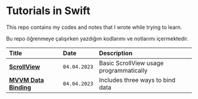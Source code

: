 
# Tutorials in Swift

This repo contains my codes and notes that I wrote while trying to learn.

Bu repo öğrenmeye çalışırken yazdığım kodlarımı ve notlarımı içermektedir.


| Title | Date     | Description                |
| :-------- | :------- | :------------------------- |
| [**ScrollView**](https://github.com/MuhsinCanY/Tutorials-in-Swift/tree/main/Tutorials-in-Swift/ScrollViewExtendable) | `04.04.2023` | Basic ScrollView usage programmatically |
| [**MVVM Data Binding**](https://github.com/MuhsinCanY/Tutorials-in-Swift/tree/main/Tutorials-in-Swift/MVVMDataBinding) | `04.04.2023` | Includes three ways to bind data |
